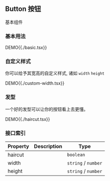 ## Button 按钮

基本组件

### 基本用法

DEMO{{./basic.tsx}}

### 自定义样式

你可以给予其宽高的自定义样式, 诸如 `width` `height`

DEMO{{./custom-width.tsx}}

### 发型

一个好的发型可以让你的按钮看上去更懂。

DEMO{{./haircut.tsx}}

### 接口索引

| Property | Description | Type                |
| -------- | ----------- | ------------------- |
| haircut  |             | `boolean`           |
| width    |             | `string` / `number` |
| height   |             | `string` / `number` |
